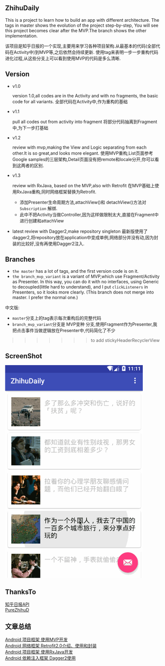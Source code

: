 ## ZhihuDaily
This is a project to learn how to build an app with different architecture.
The tags in master shows the evolution of the project step-by-step, You will see this project becomes clear after the MVP.The branch shows the other implementation.

该项目是知乎日报的一个实现,主要用来学习各种项目架构.从最基本的代码(全部代码在Activity中)到MVP等,之后依然会持续更新.
使用tag来表明一步一步重构代码进化过程,从这些分支上可以看到使用MVP的代码是多么清晰.


## Version
- v1.0

    version 1.0,all codes are in the Activity and with no fragments, the basic code for all variants.
    全部代码在Activity中,作为重构的基础

- v1.1

    pull all codes out from activity into fragment
    将部分代码抽离到Fragment中,为下一步打基础

- v1.2

    review with mvp,making the View and Logic separating from each other.It is so great,and looks more elegant.
    使用MVP重构,List页面参考Google samples的三层架构,Detail页面没有把remote和locale分开,你可以看到这两者的区别.

- v1.3

    review with RxJava, based on the MVP,also with Retrofit
    在MVP基础上使用RxJava重构,同时网络框架替换为Retrofit.

     - 添加Presenter生命周期方法,attachView()和 detachView()方法对 `Subscription` 解绑.
     - 此中不把Activity当做Controller,因为这样做限制太大,直接在Fragment中进行创建和attachView

- latest
    review with Dagger2,make repository singleton
    最新版使用了dagger2,将repository放在application中变成单例,网络部分并没有动,因为封装的比较好,没有再使用Dagger2注入.


## Branches
- `the master` has a lot of tags, and the first version code is on it.
- `the branch_mvp_variant` is a variant of MVP,which use Fragment/Activity as Presenter. In this way, you can do it with no interfaces, using Generic to decoupled(little hard to understand), and I put `clickListeners` in Presenters, so it looks more clearly. (This branch does not merge into master. I prefer the normal one.)

中文版:

- `master`分支上的tag表示每次重构后的完整代码
- `branch_mvp_variant`分支是 MVP变种 分支,使用Fragment作为Presenter,我把点击事件当做逻辑放在Presenter中,代码简化了不少


>>>>>>> to add stickyHeaderRecyclerView

## ScreenShot
![ZhihuDaily](images/daily.gif "Gif Example")

## ThanksTo
[知乎日报API](https://github.com/izzyleung/ZhihuDailyPurify/wiki/%E7%9F%A5%E4%B9%8E%E6%97%A5%E6%8A%A5-API-%E5%88%86%E6%9E%90)<br>
[PureZhihuD](https://github.com/laucherish/PureZhihuD)

## 文章总结
[Android 项目框架 使用MVP开发](http://blog.csdn.net/u014099894/article/details/51388170)<br>
[Android 网络框架 Retrofit2.0介绍、使用和封装](http://blog.csdn.net/u014099894/article/details/51441462)<br>
[Android 项目框架 使用RxJava开发](http://blog.csdn.net/u014099894/article/details/51621858)<br>
[Android 依赖注入框架 Dagger2使用](http://blog.csdn.net/u014099894/article/details/51675362)<br>
